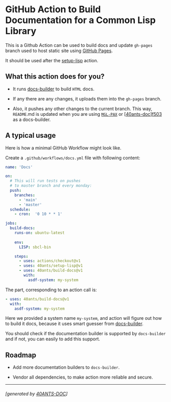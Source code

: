 <a id="x-28DOCS-2FDOCS-3A-40README-2040ANTS-DOC-2FLOCATIVES-3ASECTION-29"></a>

# GitHub Action to Build Documentation for a Common Lisp Library

This is a Github Action can be used to build docs and update `gh-pages` branch used to
host static site using [GitHub Pages][9f4c].

It should be used after the [setup-lisp][8de1] action.

<a id="x-28DOCS-2FDOCS-3A-3A-40FEATURES-2040ANTS-DOC-2FLOCATIVES-3ASECTION-29"></a>

## What this action does for you?

* It runs [docs-builder][f2be] to build `HTML` docs.

* If any there are any changes, it uploads them into the `gh-pages` branch.

* Also, it pushes any other changes to the current branch. This way, `README`.md
  is updated when you are using [`MGL-PAX`][ecfb]
  or [[40ants-doc][a2c7]][f503]
  as a docs-builder.

<a id="x-28DOCS-2FDOCS-3A-3A-40TYPICAL-USAGE-2040ANTS-DOC-2FLOCATIVES-3ASECTION-29"></a>

## A typical usage

Here is how a minimal GitHub Workflow might look like.

Create a `.github/workflows/docs.yml` file with following content:

```yaml
name: 'Docs'

on:
  # This will run tests on pushes
  # to master branch and every monday:
  push:
    branches:
      - 'main'
      - 'master'
  schedule:
    - cron:  '0 10 * * 1'

jobs:
  build-docs:
    runs-on: ubuntu-latest
    
    env:
      LISP: sbcl-bin

    steps:
      - uses: actions/checkout@v1
      - uses: 40ants/setup-lisp@v1
      - uses: 40ants/build-docs@v1
        with:
          asdf-system: my-system
```
The part, corresponding to an action call is:

```yaml
- uses: 40ants/build-docs@v1
  with:
    asdf-system: my-system
```
Here we provided a system name `my-system`, and
action will figure out how to build it docs, because
it uses smart guesser from
[docs-builder][f2be].

You should check if the documentation builder is supported
by `docs-builder` and if not, you can easily to add this support.

<a id="x-28DOCS-2FDOCS-3A-3A-40ROADMAP-2040ANTS-DOC-2FLOCATIVES-3ASECTION-29"></a>

## Roadmap

* Add more documentation builders to `docs-builder`.

* Vendor all dependencies, to make action more reliable and secure.


[a2c7]: https://40ants.com/doc/#x-28-23A-28-2810-29-20BASE-CHAR-20-2E-20-2240ants-doc-22-29-20ASDF-2FSYSTEM-3ASYSTEM-29
[f2be]: https://40ants.com/docs-builder/
[8de1]: https://40ants.com/setup-lisp/
[f503]: https://github.com/40ants/doc
[ecfb]: https://github.com/cl-doc-systems/mgl-pax
[9f4c]: https://pages.github.com/

* * *
###### [generated by [40ANTS-DOC](https://40ants.com/doc/)]
